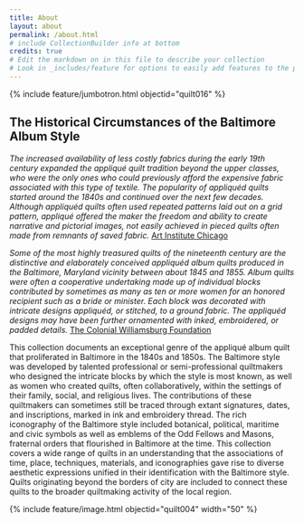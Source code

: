 ```yaml
---
title: About
layout: about
permalink: /about.html
# include CollectionBuilder info at bottom
credits: true
# Edit the markdown on in this file to describe your collection
# Look in _includes/feature for options to easily add features to the page
---
```


{% include feature/jumbotron.html objectid="quilt016" %}

## The Historical Circumstances of the Baltimore Album Style

*The increased availability of less costly fabrics during the early 19th century expanded the appliqué quilt tradition beyond the upper classes, who were the only ones who could previously afford the expensive fabric associated with this type of textile. The popularity of appliquéd quilts started around the 1840s and continued over the next few decades. Although appliquéd quilts often used repeated patterns laid out on a grid pattern, appliqué offered the maker the freedom and ability to create narrative and pictorial images, not easily achieved in pieced quilts often made from remnants of saved fabric.*
[Art Institute Chicago](https://www.artic.edu/artworks/76013/bedcover-cockscomb-rose-tree-and-pineapple-quilt)

*Some of the most highly treasured quilts of the nineteenth century are the distinctive and elaborately conceived appliquéd album quilts produced in the Baltimore, Maryland vicinity between about 1845 and 1855. Album quilts were often a cooperative undertaking made up of individual blocks contributed by sometimes as many as ten or more women for an honored recipient such as a bride or minister. Each block was decorated with intricate designs appliquéd, or stitched, to a ground fabric. The appliquéd designs may have been further ornamented with inked, embroidered, or padded details.* 
[The Colonial Williamsburg Foundation](https://emuseum.history.org/objects/58859/quilt-baltimore-album-by-unknown-maker?)

This collection documents an exceptional genre of the appliqué album quilt that proliferated in Baltimore in the 1840s and 1850s. The Baltimore style was developed by talented professional or semi-professional quiltmakers who designed the intricate blocks by which the style is most known, as well as women who created quilts, often collaboratively, within the settings of their family, social, and religious lives. The contributions of these quiltmakers can sometimes still be traced through extant signatures, dates, and inscriptions, marked in ink and embroidery thread. The rich iconography of the Baltimore style included botanical, political, maritime and civic symbols as well as emblems of the Odd Fellows and Masons, fraternal orders that flourished in Baltimore at the time. This collection covers a wide range of quilts in an understanding that the associations of time, place, techniques, materials, and iconographies gave rise to diverse aesthetic expressions unified in their identification with the Baltimore style. Quilts originating beyond the borders of city are included to connect these quilts to the broader quiltmaking activity of the local region.







{% include feature/image.html objectid="quilt004" width="50" %}
